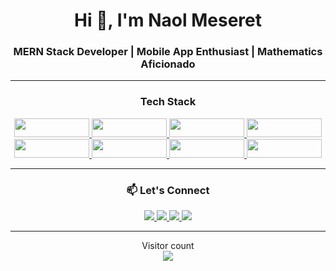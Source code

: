 <h1 align="center">Hi 👋, I'm Naol Meseret</h1>
<h3 align="center">MERN Stack Developer | Mobile App Enthusiast | Mathematics Aficionado</h3>



<!-- ### 🚀 About Me

- 🔭 I'm passionate about **full-stack development**, **software architecture**, and **cybersecurity**
- 🌱 Currently mastering **advanced frontend patterns**, **cloud infrastructure**, and **secure coding practices**
- 💡 Enjoy solving complex problems at the intersection of technology and mathematics
- ⚡ Fun fact: I can derive mathematical proofs while debugging React components
-->

---

<h3 align="center">Tech Stack</h3>

<p align="center">
  <a href="https://developer.mozilla.org/en-US/docs/Web/JavaScript" target="_blank">
    <img src="https://img.shields.io/badge/JavaScript-F7DF1E?style=flat&logo=javascript&logoColor=black" width="120" height="30" />
  </a>
  <a href="https://reactjs.org/" target="_blank">
    <img src="https://img.shields.io/badge/React-20232A?style=flat&logo=react&logoColor=61DAFB" width="120" height="30" />
  </a>
  <a href="https://nodejs.org/" target="_blank">
    <img src="https://img.shields.io/badge/Node.js-339933?style=flat&logo=nodedotjs&logoColor=white" width="120" height="30" />
  </a>
  <a href="https://flutter.dev/" target="_blank">
    <img src="https://img.shields.io/badge/Flutter-02569B?style=flat&logo=flutter&logoColor=white" width="120" height="30" />
  </a>
  <a href="https://www.python.org/" target="_blank">
    <img src="https://img.shields.io/badge/Python-3776AB?style=flat&logo=python&logoColor=white" width="120" height="30" />
  </a>
  <a href="https://www.php.net/" target="_blank">
    <img src="https://img.shields.io/badge/PHP-777BB4?style=flat&logo=php&logoColor=white" width="120" height="30" />
  </a>
  <a href="https://www.mysql.com/" target="_blank">
    <img src="https://img.shields.io/badge/MySQL-4479A1?style=flat&logo=mysql&logoColor=white" width="120" height="30" />
  </a>
  <a href="https://git-scm.com/" target="_blank">
    <img src="https://img.shields.io/badge/Git-F05032?style=flat&logo=git&logoColor=white" width="120" height="30" />
  </a>
</p>


 ---


<!--### 📊 GitHub Analytics -->
<!-- <div align="center">
  <img height="180em" src="https://github-readme-stats.vercel.app/api?username=NaolMeseret&show_icons=true&theme=github_dark&include_all_commits=true&count_private=true"/>
  <img height="180em" src="https://github-readme-stats.vercel.app/api/top-langs/?username=NaolMeseret&layout=compact&langs_count=8&theme=github_dark"/>
</div>

<h3 align="center">🏆 Achievements</h3>
<p align="center">
  <img src="https://github-profile-trophy.vercel.app/?username=NaolMeseret&theme=onedark&no-frame=true&margin-w=10&column=4" alt="GitHub Trophy" />
</p> -->


<h3 align="center">📫 Let's Connect</h3>
<div align="center">
  <a href="https://www.linkedin.com/in/naol-meseret-8300232b7/">
    <img src="https://img.shields.io/badge/LinkedIn-0077B5?style=for-the-badge&logo=linkedin&logoColor=white"/>
  </a>
  <a href="mailto:naolmes15062015@gmail.com">
    <img src="https://img.shields.io/badge/Gmail-D14836?style=for-the-badge&logo=gmail&logoColor=white"/>
  </a>
  <a href="https://leetcode.com/u/Naol_M/">
    <img src="https://img.shields.io/badge/-LeetCode-FFA116?style=for-the-badge&logo=LeetCode&logoColor=black"/>
  </a>
  <a href="https://stackoverflow.com/users/26347862/naol-meseret">
    <img src="https://img.shields.io/badge/Stack_Overflow-F58025?style=for-the-badge&logo=stack-overflow&logoColor=white"/>
  </a>
</div>




---

<p align="center"> 
  Visitor count<br>
  <img src="https://profile-counter.glitch.me/NaolMeseret/count.svg" />
</p>
